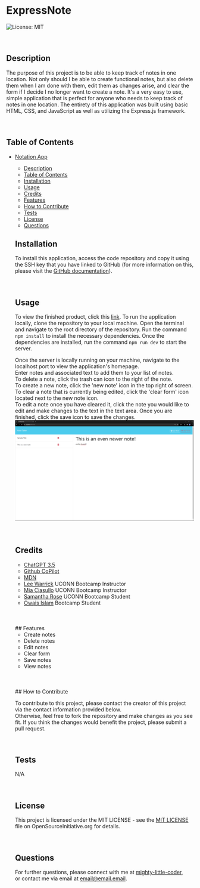 # ExpressNote
  ![License: MIT](https://img.shields.io/badge/License-MIT-yellow.svg)
  </br>
  </br>
  </br>
  ## Description
  
  The purpose of this project is to be able to keep track of notes in one location. Not only should I be able to create functional notes, but also delete them when I am done with them, edit them as changes arise, and clear the form if I decide I no longer want to create a note. It's a very easy to use, simple application that is perfect for anyone who needs to keep track of notes in one location. The entirety of this application was built using basic HTML, CSS, and JavaScript as well as utilizing the Express.js framework.
  </br>
  </br>
  </br>
  ## Table of Contents
  
- [Notation App](#notation-app)
  - [Description](#description)
  - [Table of Contents](#table-of-contents)
  - [Installation](#installation)
  - [Usage](#usage)
  - [Credits](#credits)
  - [Features](#features)
  - [How to Contribute](#how-to-contribute)
  - [Tests](#tests)
  - [License](#license)
  - [Questions](#questions)
  ## Installation
  
  To install this application, access the code repository and copy it using the SSH key that you have linked to GitHub (for more information on this, please visit the <a href="[link](https://docs.github.com/en/authentication/connecting-to-github-with-ssh/adding-a-new-ssh-key-to-your-github-account)">GitHub documentation</a>).
  </br>
  </br>
  </br>
  ## Usage
  To view the finished product, click this <a href="https://notation-app-2aea203684b5.herokuapp.com/">link</a>. To run the application locally, clone the repository to your local machine. Open the terminal and navigate to the root directory of the repository. Run the command `npm install` to install the necessary dependencies. Once the dependencies are installed, run the command ```npm run dev``` to start the server.
  
  Once the server is locally running on your machine, navigate to the localhost port to view the application's homepage.<br>Enter notes and associated text to add them to your list of notes.<br>To delete a note, click the trash can icon to the right of the note.<br>To create a new note, click the 'new note' icon in the top right of screen.<br>To clear a note that is currently being edited, click the 'clear form' icon located next to the new note icon.<br>To edit a note once you have cleared it, click the note you would like to edit and make changes to the text in the text area. Once you are finished, click the save icon to save the changes.
  ![Image of application notes page where text shall be entered](public/assets/imgs/sample1.png)
  </br>
  </br>
  </br>
  ## Credits
  
  - <a href="https://chat.openai.com/">ChatGPT 3.5</a>
  - <a href="https://github.com/features/copilot?ef_id=_k_CjwKCAiAq4KuBhA6EiwArMAw1FOutqMK0saZxH8FwReh32EgrB9jOkJA2Gi0O3-RqIINbuOsOHKHhxoCfKwQAvD_BwE_k_&OCID=AIDcmmc3fhtaow_SEM__k_CjwKCAiAq4KuBhA6EiwArMAw1FOutqMK0saZxH8FwReh32EgrB9jOkJA2Gi0O3-RqIINbuOsOHKHhxoCfKwQAvD_BwE_k_&gad_source=1&gclid=CjwKCAiAq4KuBhA6EiwArMAw1FOutqMK0saZxH8FwReh32EgrB9jOkJA2Gi0O3-RqIINbuOsOHKHhxoCfKwQAvD_BwE">Github CoPilot</a>
  - <a href="https://developer.mozilla.org/en-US/">MDN</a>
  - <a href="https://leewarrick.com/">Lee Warrick</a> UCONN Bootcamp Instructor
  - <a href="https://github.com/miacias">Mia Ciasullo</a> UCONN Bootcamp Instructor
  - <a href="https://github.com/samanthashleyrose">Samantha Rose</a> UCONN Bootcamp Student
  - <a href="https://github.com/OwaisIslam">Owais Islam</a> Bootcamp Student
  </br>
  </br>
  </br>
  ## Features
  
   - Create notes
   - Delete notes
   - Edit notes
   - Clear form
   - Save notes
   - View notes
  </br>
  </br>
  </br>
  ## How to Contribute
  
  To contribute to this project, please contact the creator of this project via the contact information provided below.<br>
  Otherwise, feel free to fork the repository and make changes as you see fit. If you think the changes would benefit the project, please submit a pull request.
  </br>
  </br>
  </br>
  ## Tests
  
  N/A
  </br>
  </br>
  </br>
  ## License
  
  This project is licensed under the MIT LICENSE - see the <a href="https://opensource.org/licenses/MIT">MIT LICENSE</a> file on OpenSourceInitiative.org for details.
  </br>
  </br>
  </br>
  ## Questions
  
  For further questions, please connect with me at <a href="https://github.com/mighty-little-coder">mighty-little-coder</a>,<br>
  or contact me via email at <a href="email@email.email">email@email.email</a>.
